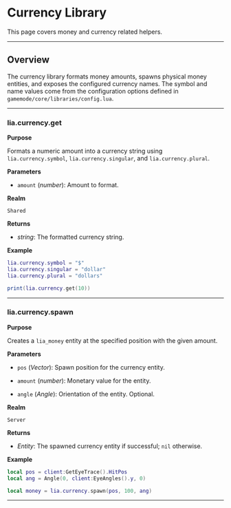 # Currency Library

This page covers money and currency related helpers.

---

## Overview

The currency library formats money amounts, spawns physical money entities, and exposes the configured currency names. The symbol and name values come from the configuration options defined in `gamemode/core/libraries/config.lua`.

---

### lia.currency.get

**Purpose**

Formats a numeric amount into a currency string using `lia.currency.symbol`, `lia.currency.singular`, and `lia.currency.plural`.

**Parameters**

* `amount` (*number*): Amount to format.

**Realm**

`Shared`

**Returns**

* *string*: The formatted currency string.

**Example**

```lua
lia.currency.symbol = "$"
lia.currency.singular = "dollar"
lia.currency.plural = "dollars"

print(lia.currency.get(10))
```

---

### lia.currency.spawn

**Purpose**

Creates a `lia_money` entity at the specified position with the given amount.

**Parameters**

* `pos` (*Vector*): Spawn position for the currency entity.

* `amount` (*number*): Monetary value for the entity.

* `angle` (*Angle*): Orientation of the entity. Optional.

**Realm**

`Server`

**Returns**

* *Entity*: The spawned currency entity if successful; `nil` otherwise.

**Example**

```lua
local pos = client:GetEyeTrace().HitPos
local ang = Angle(0, client:EyeAngles().y, 0)

local money = lia.currency.spawn(pos, 100, ang)
```

---